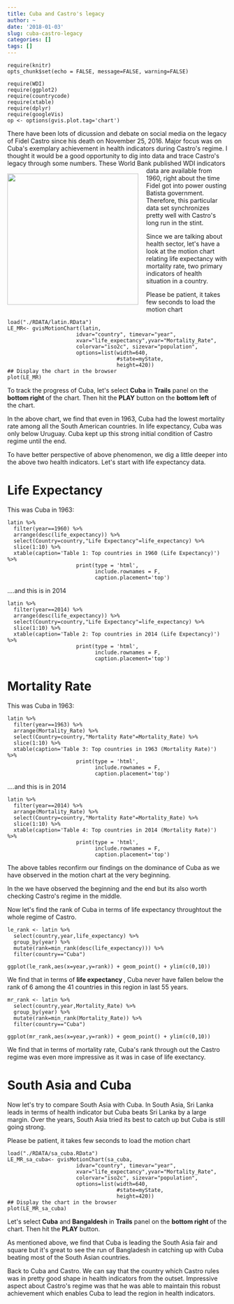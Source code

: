 ```yaml
---
title: Cuba and Castro's legacy
author: ~
date: '2018-01-03'
slug: cuba-castro-legacy
categories: []
tags: []
---
```


```{r setup, include=FALSE}
require(knitr)
opts_chunk$set(echo = FALSE, message=FALSE, warning=FALSE)
```


```{r}
require(WDI)
require(ggplot2)
require(countrycode)
require(xtable)
require(dplyr)
require(googleVis)
op <- options(gvis.plot.tag='chart')
```

There have been lots of dicussion and debate on social media on the legacy of Fidel Castro since his death on November 25, 2016. Major focus  was on Cuba's exemplary achievement in health indicators during Castro's regime.  I thought it would be a good opportunity to dig into data and trace Castro's legacy through some numbers. 
<img align="left" src="./images/fidel.jpg" style="width:300px;padding:15px 15px 5px 0px;"> 
These World Bank published WDI indicators data are available from 1960, right about the time Fidel got into power ousting Batista government. Therefore, this particular data set synchronizes pretty well with Castro's long run in the stint. 

Since we are talking about health sector, let's have a look at the motion chart relating life expectancy with mortality rate, two primary indicators of health situation in a country. 


<span class="stext2">Please be patient, it takes few seconds to load the motion chart </span>


```{r,results='asis',tidy=FALSE}
load("./RDATA/latin.RData")
LE_MR<- gvisMotionChart(latin,
                      idvar="country", timevar="year",
                      xvar="life_expectancy",yvar="Mortality_Rate",
                      colorvar="iso2c", sizevar="population",
                      options=list(width=640,
                                   #state=myState,
                                   height=420))
## Display the chart in the browser
plot(LE_MR)
```

<span class="stext1">To track the progress of Cuba, let's select <strong>Cuba</strong> in <strong>Trails</strong> panel on the <strong>bottom right </strong> of the chart. Then hit the <strong>PLAY</strong> button on the <strong>bottom left</strong> of the chart.</span> 


In the above chart, we find that even in 1963, Cuba had the lowest mortality rate among all the South American countries. In life expectancy, Cuba was only below Uruguay. Cuba kept up this strong initial condition of Castro regime until the end. 


To have better perspective of above phenomenon, we dig a little deeper into the above two health indicators. Let's start with life expectancy data. 

# Life Expectancy

This was Cuba in 1963:

```{r,results='asis'}
latin %>%
  filter(year==1960) %>%
  arrange(desc(life_expectancy)) %>%
  select(Country=country,"Life Expectancy"=life_expectancy) %>%
  slice(1:10) %>%
  xtable(caption='Table 1: Top countries in 1960 (Life Expectancy)') %>% 
                      print(type = 'html',
                            include.rownames = F,
                            caption.placement='top')
```

....and this is in 2014

```{r,results='asis'}
latin %>%
  filter(year==2014) %>%
  arrange(desc(life_expectancy)) %>%
  select(Country=country,"Life Expectancy"=life_expectancy) %>%
  slice(1:10) %>%
  xtable(caption='Table 2: Top countries in 2014 (Life Expectancy)') %>% 
                      print(type = 'html',
                            include.rownames = F,
                            caption.placement='top')
```
# Mortality Rate

This was Cuba in 1963:

```{r,results='asis'}
latin %>%
  filter(year==1963) %>%
  arrange(Mortality_Rate) %>%
  select(Country=country,"Mortality Rate"=Mortality_Rate) %>%
  slice(1:10) %>%
  xtable(caption='Table 3: Top countries in 1963 (Mortality Rate)') %>% 
                      print(type = 'html',
                            include.rownames = F,
                            caption.placement='top')
```

....and this is in 2014

```{r,results='asis'}
latin %>%
  filter(year==2014) %>%
  arrange(Mortality_Rate) %>%
  select(Country=country,"Mortality Rate"=Mortality_Rate) %>%
  slice(1:10) %>%
  xtable(caption='Table 4: Top countries in 2014 (Mortality Rate)') %>% 
                      print(type = 'html',
                            include.rownames = F,
                            caption.placement='top')
```



The above  tables reconfirm our findings on the dominance of Cuba as we have observed in  the motion chart at the very beginning. 

In the we have observed the beginning and the end but its also worth  checking Castro's regime in the middle. 

Now let's find the rank of Cuba in terms of life expectancy throughtout the whole regime of Castro.

```{r}
le_rank <- latin %>%
  select(country,year,life_expectancy) %>%
  group_by(year) %>%
  mutate(rank=min_rank(desc(life_expectancy))) %>%
  filter(country=="Cuba")

ggplot(le_rank,aes(x=year,y=rank)) + geom_point() + ylim(c(0,10))
```

We find that in terms of <strong> life expectancy </strong>, Cuba never have fallen below the rank of 6 among the 41 countries in this region in last 55 years. 

```{r}
mr_rank <- latin %>%
  select(country,year,Mortality_Rate) %>%
  group_by(year) %>%
  mutate(rank=min_rank(Mortality_Rate)) %>%
  filter(country=="Cuba")

ggplot(mr_rank,aes(x=year,y=rank)) + geom_point() + ylim(c(0,10))
```

We find that in terms of mortality rate, Cuba's rank through out the Castro regime  was even more impressive as it was in case of life exectancy. 

# South Asia and Cuba

Now let's try to compare South Asia with Cuba. In South Asia, Sri Lanka leads in terms of health indicator but Cuba beats Sri Lanka by a large margin. Over the years, South Asia tried its best to catch up but Cuba is still going strong. 

<span class="stext2">Please be patient, it takes few seconds to load the motion chart </span>

```{r,results='asis'}
load("./RDATA/sa_cuba.RData")
LE_MR_sa_cuba<- gvisMotionChart(sa_cuba,
                      idvar="country", timevar="year",
                      xvar="life_expectancy",yvar="Mortality_Rate",
                      colorvar="iso2c", sizevar="population",
                      options=list(width=640,
                                   #state=myState,
                                   height=420))
## Display the chart in the browser
plot(LE_MR_sa_cuba)
```

<span class="stext1">Let's select <strong>Cuba</strong> and <strong>Bangaldesh</strong>  in <strong>Trails</strong> panel on the <strong>bottom right </strong> of the chart. Then hit the <strong>PLAY</strong> button.</span> 

As mentioned above, we find that Cuba is leading the South Asia fair and square but it's great to see the run of Bangladesh in catching up with Cuba beating most of the South Asian countries.


Back to Cuba and Castro. We can say that the country which Castro rules was in pretty good shape in  health indicators from the outset. Impressive aspect about Castro's regime was that he was able to maintain this robust achievement which enables Cuba to lead the region in health indicators. 






